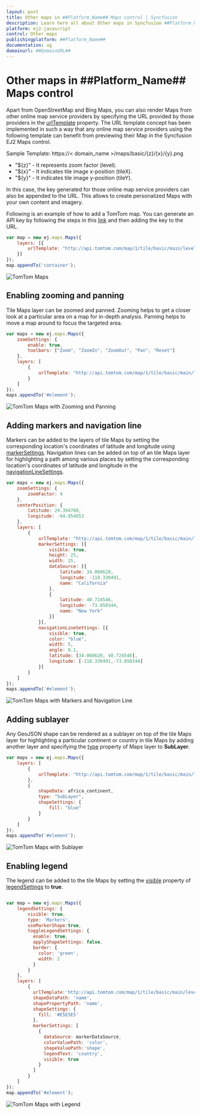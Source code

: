 ```yaml
---
layout: post
title: Other maps in ##Platform_Name## Maps control | Syncfusion
description: Learn here all about Other maps in Syncfusion ##Platform_Name## Maps control of Syncfusion Essential JS 2 and more.
platform: ej2-javascript
control: Other maps 
publishingplatform: ##Platform_Name##
documentation: ug
domainurl: ##DomainURL##
---
```


# Other maps in ##Platform_Name## Maps control

Apart from OpenStreetMap and Bing Maps, you can also render Maps from other online map service providers by specifying the URL provided by those providers in the [urlTemplate](../../api/maps/layerSettingsModel/#urltemplate) property. The URL template concept has been implemented in such a way that any online map service providers using the following template can benefit from previewing their Map in the Syncfusion EJ2 Maps control.

<!-- markdownlint-disable MD034 -->

Sample Template: https://< domain_name >/maps/basic/{z}/{x}/{y}.png

* "${z}" - It represents zoom factor (level).
* "${x}" - It indicates tile image x-position (tileX).
* "${y}" - It indicates tile image y-position (tileY).

In this case, the key generated for those online map service providers can also be appended to the URL. This allows to create personalized Maps with your own content and imagery.

Following is an example of how to add a TomTom map. You can generate an API key by following the steps in this [link](https://developer.tomtom.com/map-display-api/documentation/product-information/introduction) and then adding the key to the URL.

```javascript
var map = new ej.maps.Maps({
    layers: [{
        urlTemplate: "http://api.tomtom.com/map/1/tile/basic/main/level/tileX/tileY.png?key=subscription_key"
    }]
});
map.appendTo('container');
```

![TomTom Maps](../../maps/images/MapProviders/tomtom-maps.PNG)

## Enabling zooming and panning

Tile Maps layer can be zoomed and panned. Zooming helps to get a closer look at a particular area on a map for in-depth analysis. Panning helps to move a map around to focus the targeted area.

```javascript
var maps = new ej.maps.Maps({
    zoomSettings: {
        enable: true,
        toolbars: ["Zoom", "ZoomIn", "ZoomOut", "Pan", "Reset"]
    },
    layers: [
        {
            urlTemplate: "http://api.tomtom.com/map/1/tile/basic/main/level/tileX/tileY.png?key=subscription_key"
        }
    ]
});
maps.appendTo('#element');
```

![TomTom Maps with Zooming and Panning](../../maps/images/MapProviders/tomtom-maps-zooming.PNG)

## Adding markers and navigation line

Markers can be added to the layers of tile Maps by setting the corresponding location's coordinates of latitude and longitude using [markerSettings](../../api/maps/layerSettingsModel/#markersettings). Navigation lines can be added on top of an tile Maps layer for highlighting a path among various places by setting the corresponding location's coordinates of latitude and longitude in the [navigationLineSettings](../../api/maps/layerSettingsModel/#navigationlinesettings).

```javascript
var maps = new ej.maps.Maps({
    zoomSettings: {
        zoomFactor: 4
    },
    centerPosition: {
        latitude: 29.394708,
        longitude: -94.954653
    },
    layers: [
        {
            urlTemplate: "http://api.tomtom.com/map/1/tile/basic/main/level/tileX/tileY.png?key=subscription_key",
            markerSettings: [{
                visible: true,
                height: 25,
                width: 15,
                dataSource: [{
                    latitude: 34.060620,
                    longitude: -118.330491,
                    name: "California"
                },
                {
                    latitude: 40.724546,
                    longitude: -73.850344,
                    name: "New York"
                }]
            }],
            navigationLineSettings: [{
                visible: true,
                color: "blue",
                width: 5,
                angle: 0.1,
                latitude: [34.060620, 40.724546],
                longitude: [-118.330491,-73.850344]
            }]
        }
    ]
});
maps.appendTo('#element');
```

![TomTom Maps with Markers and Navigation Line](../../maps/images/MapProviders/tomtom-maps-marker-and-line.PNG)

## Adding sublayer

Any GeoJSON shape can be rendered as a sublayer on top of the tile Maps layer for highlighting a particular continent or country in tile Maps by adding another layer and specifying the [type](../../api/maps/layerSettingsModel/#type) property of Maps layer to **SubLayer**.

```javascript
var maps = new ej.maps.Maps({
    layers: [
        {
            urlTemplate: "http://api.tomtom.com/map/1/tile/basic/main/level/tileX/tileY.png?key=subscription_key"
        },
        {
            shapeData: africa_continent,
            type: "SubLayer",
            shapeSettings: {
                fill: "blue"
            }
        }
    ]
});
maps.appendTo('#element');
```

![TomTom Maps with Sublayer](../../maps/images/MapProviders/tomtom-map-sublayer.PNG)

## Enabling legend

The legend can be added to the tile Maps by setting the [visible](../../api/maps/legendSettingsModel/#visible) property of [legendSettings](../../api/maps/legendSettingsModel) to **true**.

```javascript

var map = new ej.maps.Maps({
    legendSettings: {
        visible: true,
        type: 'Markers',
        useMarkerShape:true,
        toggleLegendSettings: {
          enable: true,
          applyShapeSettings: false,
          border: {
            color: 'green',
            width: 2
          }
        }
    },
    layers: [
        {
          urlTemplate:'http://api.tomtom.com/map/1/tile/basic/main/level/tileX/tileY.png?key=subscription_key',
          shapeDataPath: 'name',
          shapePropertyPath: 'name',
          shapeSettings: {
            fill: '#E5E5E5'
          },
          markerSettings: [
            {
              dataSource: markerDataSource,
              colorValuePath: 'color',
              shapeValuePath:'shape',
              legendText: 'country',
              visible: true
            }
          ]
        }
    ]
});
map.appendTo('#element');

```

![TomTom Maps with Legend](../../maps/images/MapProviders/tomtom-map-legend.PNG)
